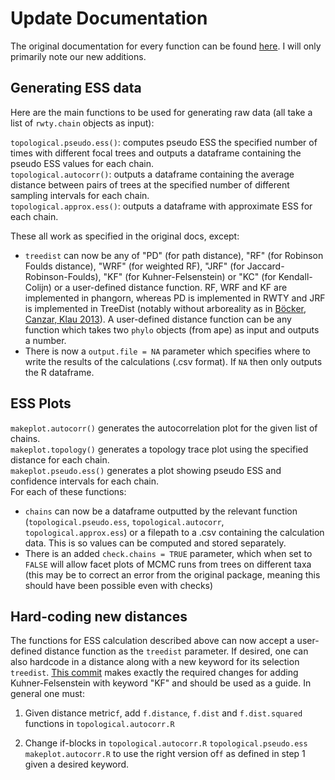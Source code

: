 # Update Documentation

The original documentation for every function can be found [here](https://cran.r-project.org/web/packages/rwty/rwty.pdf). I will only primarily note our new additions.

## Generating ESS data

Here are the main functions to be used for generating raw data (all take a list of ```rwty.chain``` objects as input):

```topological.pseudo.ess()```: computes pseudo ESS the specified number of times with different focal trees and outputs a dataframe containing the pseudo ESS values for each chain.  
```topological.autocorr()```:  outputs a dataframe containing the average distance between pairs of trees at the specified number of different sampling intervals for each chain.  
```topological.approx.ess()```: outputs a dataframe with approximate ESS for each chain.

These all work as specified in the original docs, except:
- ```treedist``` can now be any of "PD" (for path distance),  "RF" (for Robinson Foulds distance), "WRF" (for weighted RF),  "JRF" (for Jaccard-Robinson-Foulds), "KF" (for Kuhner-Felsenstein) or "KC" (for Kendall-Colijn) or a user-defined distance function. RF, WRF and KF are implemented in phangorn, whereas PD is implemented in RWTY and JRF is implemented in TreeDist (notably without arboreality as in [Böcker, Canzar, Klau 2013](https://arxiv.org/abs/1307.7824)). A user-defined distance function can be any function which takes two ```phylo``` objects (from ape) as input and outputs a number.  
- There is now a ```output.file = NA``` parameter which specifies where to write the results of the calculations (.csv format). If ```NA``` then only outputs the R dataframe. 

## ESS Plots

```makeplot.autocorr()``` generates the autocorrelation plot for the given list of chains.  
```makeplot.topology()``` generates a topology trace plot using the specified distance for each chain.  
```makeplot.pseudo.ess()``` generates  a plot showing pseudo ESS and confidence intervals for each chain.  
For each of these functions:
- ```chains``` can now be a dataframe outputted by the relevant function (```topological.pseudo.ess```, ```topological.autocorr```, ```topological.approx.ess```) or a filepath to a .csv containing the calculation data. This is so values can be computed and stored separately.  
- There is an added ```check.chains = TRUE``` parameter, which when set to ```FALSE``` will allow facet plots of MCMC runs from trees on different taxa (this may be to correct an error from the original package, meaning this should have been possible even with checks)

## Hard-coding new distances

The functions for ESS calculation described above can now accept a user-defined distance function as the ```treedist``` parameter. If desired, one can also hardcode in a distance along with a new keyword for its selection ```treedist```. [This commit](https://github.com/r8roy/RWTY/commit/28ca5c1ba07fb0df03a9594938c1028f338074dd) makes exactly the required changes for adding Kuhner-Felsenstein with keyword "KF" and should be used as a guide. In general one must:
1. Given distance metric```f```, add ```f.distance```, ```f.dist``` and ```f.dist.squared``` functions in ```topological.autocorr.R```

2.  Change if-blocks in ```topological.autocorr.R``` ```topological.pseudo.ess``` ```makeplot.autocorr.R``` to use the right version of```f``` as defined in step 1 given a desired keyword.
